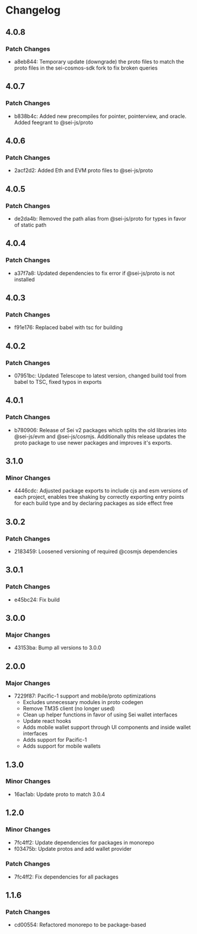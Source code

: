 # Changelog

## 4.0.8

### Patch Changes

- a8eb844: Temporary update (downgrade) the proto files to match the proto files in the sei-cosmos-sdk fork to fix broken queries

## 4.0.7

### Patch Changes

- b838b4c: Added new precompiles for pointer, pointerview, and oracle. Added feegrant to @sei-js/proto

## 4.0.6

### Patch Changes

- 2acf2d2: Added Eth and EVM proto files to @sei-js/proto

## 4.0.5

### Patch Changes

- de2da4b: Removed the path alias from @sei-js/proto for types in favor of static path

## 4.0.4

### Patch Changes

- a37f7a8: Updated dependencies to fix error if @sei-js/proto is not installed

## 4.0.3

### Patch Changes

- f91e176: Replaced babel with tsc for building

## 4.0.2

### Patch Changes

- 07951bc: Updated Telescope to latest version, changed build tool from babel to TSC, fixed typos in exports

## 4.0.1

### Patch Changes

- b780906: Release of Sei v2 packages which splits the old libraries into @sei-js/evm and @sei-js/cosmjs. Additionally this release updates the proto package to use newer packages and improves it's exports.

## 3.1.0

### Minor Changes

- 4446cdc: Adjusted package exports to include cjs and esm versions of each project, enables tree shaking by correctly exporting entry points for each build type and by declaring packages as side effect free

## 3.0.2

### Patch Changes

- 2183459: Loosened versioning of required @cosmjs dependencies

## 3.0.1

### Patch Changes

- e45bc24: Fix build

## 3.0.0

### Major Changes

- 43153ba: Bump all versions to 3.0.0

## 2.0.0

### Major Changes

- 7229f87: Pacific-1 support and mobile/proto optimizations
  - Excludes unnecessary modules in proto codegen
  - Remove TM35 client (no longer used)
  - Clean up helper functions in favor of using Sei wallet interfaces
  - Update react hooks
  - Adds mobile wallet support through UI components and inside wallet interfaces
  - Adds support for Pacific-1
  - Adds support for mobile wallets

## 1.3.0

### Minor Changes

- 16ac1ab: Update proto to match 3.0.4

## 1.2.0

### Minor Changes

- 7fc4ff2: Update dependencies for packages in monorepo
- f03475b: Update protos and add wallet provider

### Patch Changes

- 7fc4ff2: Fix dependencies for all packages

## 1.1.6

### Patch Changes

- cd00554: Refactored monorepo to be package-based
